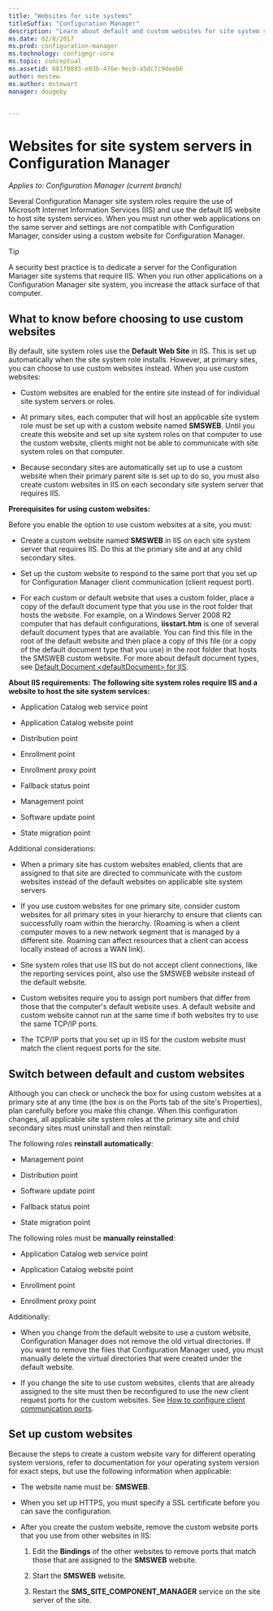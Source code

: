 ```yaml
---
title: "Websites for site systems"
titleSuffix: "Configuration Manager"
description: "Learn about default and custom websites for site system servers in Configuration Manager."
ms.date: 02/8/2017
ms.prod: configuration-manager
ms.technology: configmgr-core
ms.topic: conceptual
ms.assetid: 681f0893-e83b-476e-9ec0-a5dc7c9deeb6
author: mestew
ms.author: mstewart
manager: dougeby


---
```

# Websites for site system servers in Configuration Manager

*Applies to: Configuration Manager (current branch)*

Several Configuration Manager site system roles require the use of Microsoft Internet Information Services (IIS) and use the default IIS website to host site system services. When you must run other web applications on the same server and settings are not compatible with Configuration Manager, consider using a custom website for Configuration Manager.  

> [!TIP]  
>  A security best practice is to dedicate a server for the Configuration Manager site systems that require IIS. When you run other applications on a Configuration Manager site system, you increase the attack surface of that computer.  




##  <a name="BKMK_What2Know"></a> What to know before choosing to use custom websites  
 By default, site system roles use the **Default Web Site** in IIS. This is set up automatically when the site system role installs. However, at primary sites, you can choose to use custom websites instead. When you use custom websites:  

-   Custom websites are enabled for the entire site instead of for individual site system servers or roles.  

-   At primary sites, each computer that will host an applicable site system role must be set up with a custom website named **SMSWEB**. Until you create this website and set up site system roles on that computer to use the custom website, clients might not be able to communicate with site system roles on that computer.  

-   Because secondary sites are automatically set up to use a custom website when their primary parent site is set up to do so, you must also create custom websites in IIS on each secondary site system server that requires IIS.  


  **Prerequisites for using custom websites:**  

 Before you enable the option to use custom websites at a site, you must:  

-   Create a custom website named **SMSWEB** in IIS on each site system server that requires IIS. Do this at the primary site and at any child secondary sites.  

-   Set up the custom website to respond to the same port that you set up for Configuration Manager client communication (client request port).  

-   For each custom or default website that uses a custom folder, place a copy of the default document type that you use in the root folder that hosts the website. For example, on a Windows Server 2008 R2 computer that has default configurations, **iisstart.htm** is one of several default document types that are available. You can find this file in the root of the default website and then place a copy of this file (or a copy of the default document type that you use) in the root folder that hosts the SMSWEB custom website. For more about default document types, see [Default Document &lt;defaultDocument\> for IIS](https://www.iis.net/configreference/system.webserver/defaultdocument).  

**About IIS requirements:**
**The following site system roles require IIS and a website to host the site system services:**  

-   Application Catalog web service point  

-   Application Catalog website point  

-   Distribution point  

-   Enrollment point  

-   Enrollment proxy point  

-   Fallback status point  

-   Management point  

-   Software update point  

-   State migration point  

Additional considerations:  

-   When a primary site has custom websites enabled, clients that are assigned to that site are directed to communicate with the custom websites instead of the default websites on applicable site system servers  

-   If you use custom websites for one primary site, consider custom websites for all primary sites in your hierarchy to ensure that clients can successfully roam within the hierarchy. (Roaming is when a client computer moves to a new network segment that is managed by a different site. Roaming can affect resources that a client can access locally instead of across a WAN link).  

-   Site system roles that use IIS but do not accept client connections, like the reporting services point, also use the SMSWEB website instead of the default website.  

-   Custom websites require you to assign port numbers that differ from those that the computer's default website uses. A default website and custom website cannot run at the same time if both websites try to use the same TCP/IP ports.  

-   The TCP/IP ports that you set up in IIS for the custom website must match the client request ports for the site.  

## Switch between default and custom websites  
Although you can check or uncheck the box for using custom websites at a primary site at any time (the box is on the Ports tab of the site's Properties), plan carefully before you make this change. When this configuration changes, all applicable site system roles at the primary site and child secondary sites must uninstall and then reinstall:  

The following roles **reinstall automatically**:  

-   Management point  

-   Distribution point  

-   Software update point  

-   Fallback status point  

-   State migration point  

The following roles must be **manually reinstalled**:  

-   Application Catalog web service point  

-   Application Catalog website point  

-   Enrollment point  

-   Enrollment proxy point  

Additionally:  

-   When you change from the default website to use a custom website, Configuration Manager does not remove the old virtual directories. If you want to remove the files that Configuration Manager used, you must manually delete the virtual directories that were created under the default website.  

-   If you change the site to use custom websites, clients that are already assigned to the site must then be reconfigured to use the new client request ports for the custom websites. See [How to configure client communication ports](../../../core/clients/deploy/configure-client-communication-ports.md).  

## Set up custom websites  
Because the steps to create a custom website vary for different operating system versions, refer to documentation for your operating system version for exact steps, but use the following information when applicable:  

-   The website name must be: **SMSWEB**.  

-   When you set up HTTPS, you must specify a SSL certificate before you can save the configuration.  

-   After you create the custom website, remove the custom website ports that you use from other websites in IIS:  

    1.  Edit the **Bindings** of the other websites to remove ports that match those that are assigned to the **SMSWEB** website.  

    2.  Start the **SMSWEB** website.  

    3.  Restart the **SMS_SITE_COMPONENT_MANAGER** service on the site server of the site.  

